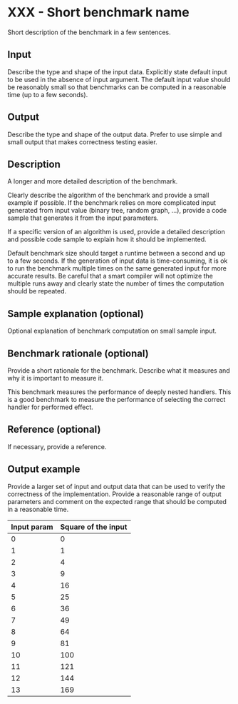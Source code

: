 # XXX - Short benchmark name

Short description of the benchmark in a few sentences.

## Input

Describe the type and shape of the input data.
Explicitly state default input to be used in the absence of input argument.
The default input value should be reasonably small so that benchmarks can be computed in a reasonable time (up to a few seconds).

## Output

Describe the type and shape of the output data. Prefer to use simple and small output that makes correctness testing easier.

## Description

A longer and more detailed description of the benchmark.

Clearly describe the algorithm of the benchmark and provide a small example if possible.
If the benchmark relies on more complicated input generated from input value (binary tree, random graph, ...), provide a code sample that generates it from the input parameters.

If a specific version of an algorithm is used, provide a detailed description and possible code sample to explain how it should be implemented.

Default benchmark size should target a runtime between a second and up to a few seconds.
If the generation of input data is time-consuming, it is ok to run the benchmark multiple times on the same generated input for more accurate results.
Be careful that a smart compiler will not optimize the multiple runs away and clearly state the number of times the computation should be repeated.

## Sample explanation (optional)

Optional explanation of benchmark computation on small sample input.

## Benchmark rationale (optional)

Provide a short rationale for the benchmark.
Describe what it measures and why it is important to measure it.

This benchmark measures the performance of deeply nested handlers.
This is a good benchmark to measure the performance of selecting the correct handler for performed effect.

## Reference (optional)

If necessary, provide a reference.

## Output example

Provide a larger set of input and output data that can be used to verify the correctness of the implementation.
Provide a reasonable range of output parameters and comment on the expected range that should be computed in a reasonable time.

| Input param | Square of the input |
|--------|---------------------|
| 0 | 0 |
| 1 | 1 |
| 2 | 4 |
| 3 | 9 |
| 4 | 16 |
| 5 | 25 |
| 6 | 36 |
| 7 | 49 |
| 8 | 64 |
| 9 | 81 |
| 10 | 100 |
| 11 | 121 |
| 12 | 144 |
| 13 | 169 |
